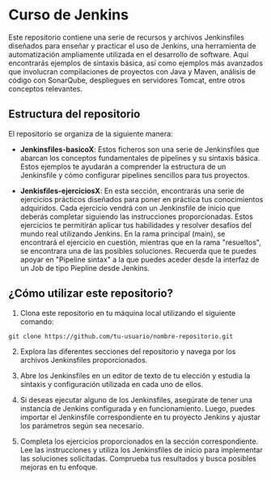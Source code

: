 # Curso de Jenkins

Este repositorio contiene una serie de recursos y archivos Jenkinsfiles diseñados para enseñar y practicar el uso de Jenkins, una herramienta de automatización ampliamente utilizada en el desarrollo de software. Aquí encontrarás ejemplos de sintaxis básica, así como ejemplos más avanzados que involucran compilaciones de proyectos con Java y Maven, análisis de código con SonarQube, despliegues en servidores Tomcat, entre otros conceptos relevantes.

## Estructura del repositorio

El repositorio se organiza de la siguiente manera:

- **Jenkinsfiles-basicoX**: Estos ficheros son una serie de Jenkinsfiles que abarcan los conceptos fundamentales de pipelines y su sintaxis básica. Estos ejemplos te ayudarán a comprender la estructura de un Jenkinsfile y cómo configurar pipelines sencillos para tus proyectos.

- **Jenkisfiles-ejerciciosX**: En esta sección, encontrarás una serie de ejercicios prácticos diseñados para poner en práctica tus conocimientos adquiridos. Cada ejercicio vendrá con un Jenkinsfile de inicio que deberás completar siguiendo las instrucciones proporcionadas. Estos ejercicios te permitirán aplicar tus habilidades y resolver desafíos del mundo real utilizando Jenkins. En la rama principal (main), se encontrará el ejercicio en cuestión, mientras que en la rama "resueltos", se encontrara una de las posibles soluciones. Recuerda que te puedes apoyar en "Pipeline sintax" a la que puedes aceder desde la interfaz de un Job de tipo Piepline desde Jenkins.

## ¿Cómo utilizar este repositorio?

1. Clona este repositorio en tu máquina local utilizando el siguiente comando:
```console
git clone https://github.com/tu-usuario/nombre-repositorio.git
```
2. Explora las diferentes secciones del repositorio y navega por los archivos Jenkinsfiles proporcionados.

3. Abre los Jenkinsfiles en un editor de texto de tu elección y estudia la sintaxis y configuración utilizada en cada uno de ellos. 

4. Si deseas ejecutar alguno de los Jenkinsfiles, asegúrate de tener una instancia de Jenkins configurada y en funcionamiento. Luego, puedes importar el Jenkinsfile correspondiente en tu proyecto Jenkins y ajustar los parámetros según sea necesario.

5. Completa los ejercicios proporcionados en la sección correspondiente. Lee las instrucciones y utiliza los Jenkinsfiles de inicio para implementar las soluciones solicitadas. Comprueba tus resultados y busca posibles mejoras en tu enfoque.





